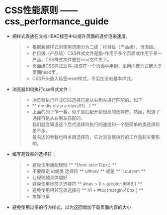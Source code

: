 
# CSS性能原则 —— css_performance_guide 

* 把样式表放在文档HEAD标签中以提升页面的逐步渲染速度。
	> * 根据新建样式的使用范围分为二级：栏目级（产品级）、页面级。  
	> * 栏目级（产品级）CSS样式文件是指-作用于多个页面或作用于某一产品，CSS样式文件放在css/文件夹下。  
	> * 页面级CSS样式文件-指仅在一个页面中用到，采用内嵌方式嵌入于页面head里。  
	> * CSS开头置入标签reset样式，不另加全站基本样式。  

* 浏览器如何执行css样式文件：
	> * 浏览器执行样式CSS选择符是从右到左进行匹配的。如下
	> * ** div div div p a.class01{...} **
	> * 上面的列子乍一看，似乎是匹配开销很高的选择符，然而，知道了选择符是从右到左匹配的，  
	> 我们就会知道这个后代选择符执行的速度和一个更简单的类选择符差不多。  
	> 最右边的参数也叫关键选择符，它对浏览器执行的工作量起主要影响。

* 编写高效率的选择符：	
	> * 避免使用通配规则 ** \*{font-size:12px;} **
	> * 不要限定 id或类 选择符 ** ul#nav ** 或是 ** li.current **
	> * 让规则越具体越好
	> * 避免使用标签子选择符 ** #nav \> li \> a{color:#666;} **  
	> * 避免使用相邻兄弟选择符 ** h1 + #toc{margin:40px;} **
	> * 依靠继承

* 避免使用过多的行内样式，以为这回增加下载页面内容的大小